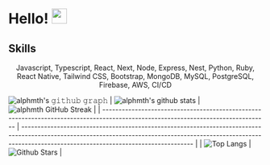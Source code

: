 <h1> Hello! <img src = "https://raw.githubusercontent.com/MartinHeinz/MartinHeinz/master/wave.gif" width = 30px> </h1>
<p align='center'>
</p>

<h2> Skills </h2>

<p align="center">
Javascript, Typescript, React, Next, Node, Express, Nest, Python, Ruby, React Native, Tailwind CSS, Bootstrap, MongoDB, MySQL, PostgreSQL, Firebase, AWS, CI/CD
</p>

 ![alphmth's 𝚐𝚒𝚝𝚑𝚞𝚋 𝚐𝚛𝚊𝚙𝚑](https://activity-graph.herokuapp.com/graph?username=alphmth&theme=redical&hide_border=true&area=true)
| ![alphmth's github stats](https://github-readme-stats.vercel.app/api?username=alphmth&show_icons=true&theme=radical)             | ![alphmth GitHub Streak](https://github-readme-streak-stats.herokuapp.com/?user=alphmth&theme=radical)                                                                                                           |
| --------------------------------------------------------------------------------------------------------------------------------- | ----------------------------------------------------------------------------------------------------------------------------------------------------------------------------------------------------------------- |
| ![Top Langs](https://github-readme-stats.vercel.app/api/top-langs/?username=alphmth&langs_count=8&theme=radical&layout=compact) | ![Github Stars](https://github-readme-stats.vercel.app/api?username=alphmth&show_icons=true&locale=en&count_private=true&hide_rank=true&custom_title=My%20GitHub%20Stats&disable_animations=true&theme=radical) |
